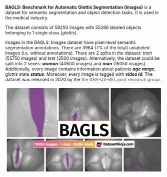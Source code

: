 **BAGLS: Benchmark for Automatic Glottis Segmentation (Images)** is a dataset for semantic segmentation and object detection tasks. It is used in the medical industry. 

The dataset consists of 59250 images with 55286 labeled objects belonging to 1 single class (*glottis*).

Images in the BAGLS: Images dataset have pixel-level semantic segmentation annotations. There are 3964 (7% of the total) unlabeled images (i.e. without annotations). There are 2 splits in the dataset: *train* (55750 images) and *test* (3500 images). Alternatively, the dataset could be split into 2 sexes: ***woman*** (40600 images) and ***man*** (16050 images). Additionally, every image contains information about patients ***age range***, glottis state ***status***. Moreover, every image is tagged with ***video id***. The dataset was released in 2020 by the <span style="font-weight: 600; color: grey; border-bottom: 1px dashed #d3d3d3;">the GER-US-BEL joint research group</span>.

<img src="https://github.com/dataset-ninja/bagls/raw/main/visualizations/poster.png">
